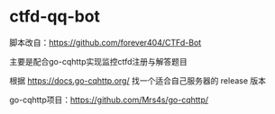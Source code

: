 # ctfd-qq-bot
脚本改自：https://github.com/forever404/CTFd-Bot

主要是配合go-cqhttp实现监控ctfd注册与解答题目

根据 https://docs.go-cqhttp.org/ 找一个适合自己服务器的 release 版本

go-cqhttp项目：https://github.com/Mrs4s/go-cqhttp/